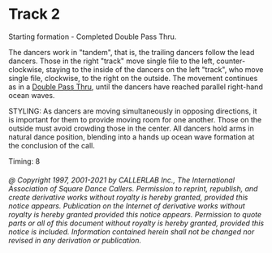
# Track 2

Starting formation - Completed Double Pass Thru. 

The dancers work in "tandem", that is, the trailing dancers follow the lead
dancers. Those in the right "track" move single file to the left,
counter-clockwise, staying to the inside of the dancers on the left "track", who
move single file, clockwise, to the right on the outside. The movement continues as in a
[Double Pass Thru](../b2/double_pass_thru.md), 
until the dancers have reached parallel right-hand ocean waves. 

STYLING: As dancers are moving simultaneously in opposing directions, it is important for them to provide moving room for one another. Those on the outside must avoid crowding those in the center. All dancers hold arms in  natural dance position, blending into a  hands up ocean wave formation at the conclusion of the call.

Timing: 8

###### @ Copyright 1997, 2001-2021 by CALLERLAB Inc., The International Association of Square Dance Callers. Permission to reprint, republish, and create derivative works without royalty is hereby granted, provided this notice appears. Publication on the Internet of derivative works without royalty is hereby granted provided this notice appears. Permission to quote parts or all of this document without royalty is hereby granted, provided this notice is included. Information contained herein shall not be changed nor revised in any derivation or publication.

